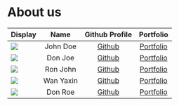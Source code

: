 # About us

| Display                                             |   Name    |            Github Profile             |             Portfolio              |
|-----------------------------------------------------|:---------:|:-------------------------------------:|:----------------------------------:|
| ![](https://via.placeholder.com/100.png?text=Photo) | John Doe  |     [Github](https://github.com/)     | [Portfolio](docs/team/johndoe.md)  |
| ![](https://via.placeholder.com/100.png?text=Photo) |  Don Joe  |     [Github](https://github.com/)     | [Portfolio](docs/team/johndoe.md)  |
| ![](https://via.placeholder.com/100.png?text=Photo) | Ron John  |     [Github](https://github.com/)     | [Portfolio](docs/team/johndoe.md)  |
| ![](https://avatars.githubusercontent.com/u/89825472?v=4) | Wan Yaxin | [Github](https://github.com/YaxinJoy) | [Portfolio](docs/team/WanYaxin.md) |
| ![](https://via.placeholder.com/100.png?text=Photo) |  Don Roe  |     [Github](https://github.com/)     | [Portfolio](docs/team/johndoe.md)  |
